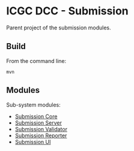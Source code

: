 ICGC DCC - Submission
===

Parent project of the submission modules.

Build
---

From the command line:

    mvn
    
Modules
---

Sub-system modules:

- [Submission Core](dcc-submission-core/README.md)
- [Submission Server](dcc-submission-server/README.md)
- [Submission Validator](dcc-submission-validator/README.md)
- [Submission Reporter](dcc-submission-reporter/README.md)
- [Submission UI](dcc-submission-ui/README.md)
